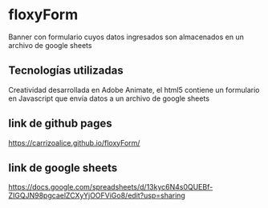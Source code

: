 # floxyForm

Banner con formulario cuyos datos ingresados son almacenados en un archivo de google sheets

## Tecnologías utilizadas

Creatividad desarrollada en Adobe Animate, el html5 contiene un formulario en Javascript que envía datos a un archivo de google sheets

## link de github pages
https://carrizoalice.github.io/floxyForm/

## link de google sheets
https://docs.google.com/spreadsheets/d/13kyc6N4s0QUEBf-ZIGQJN98pgcaelZCXyYjOOFViGo8/edit?usp=sharing
